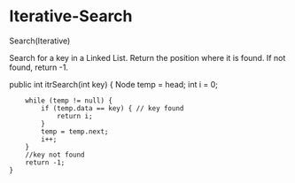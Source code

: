 # Iterative-Search

Search(Iterative)

Search for a key in a Linked List. Return the position where it is found. If not found, return -1.

public int itrSearch(int key) {
        Node temp = head;
        int i = 0;

        while (temp != null) {
            if (temp.data == key) { // key found
                return i;
            }
            temp = temp.next;
            i++;
        }
        //key not found
        return -1;
    }